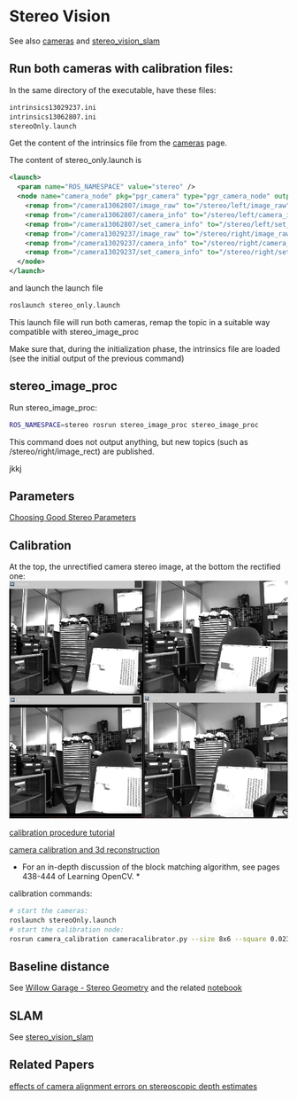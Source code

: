 # Stereo Vision

See also [cameras](cameras.md) and [stereo_vision_slam](stereo_vision_slam.md)

## Run both cameras with calibration files:

In the same directory of the executable, have these files:

```bash
intrinsics13029237.ini  
intrinsics13062807.ini  
stereoOnly.launch
```
Get the content of the intrinsics file from the [cameras](cameras.md) page.

The content of stereo_only.launch is

```xml
<launch>
  <param name="ROS_NAMESPACE" value="stereo" />
  <node name="camera_node" pkg="pgr_camera" type="pgr_camera_node" output="screen" cwd="node" args="--serials 13062807 13029237 -P">
    <remap from="/camera13062807/image_raw" to="/stereo/left/image_raw"/>
    <remap from="/camera13062807/camera_info" to="/stereo/left/camera_info"/>
    <remap from="/camera13062807/set_camera_info" to="/stereo/left/set_camera_info"/>
    <remap from="/camera13029237/image_raw" to="/stereo/right/image_raw"/>
    <remap from="/camera13029237/camera_info" to="/stereo/right/camera_info"/>
    <remap from="/camera13029237/set_camera_info" to="/stereo/right/set_camera_info"/>
  </node>
</launch>
```

and launch the launch file

```bash
roslaunch stereo_only.launch
```

This launch file will run both cameras, remap the topic in a suitable way compatible with stereo_image_proc

Make sure that, during the initialization phase, the intrinsics file are loaded (see the initial output of the previous command)

## stereo_image_proc

Run stereo_image_proc:

```bash
ROS_NAMESPACE=stereo rosrun stereo_image_proc stereo_image_proc
```
This command does not output anything, but new topics (such as /stereo/right/image_rect) are published.

jkkj

## Parameters

[Choosing Good Stereo Parameters](http://wiki.ros.org/stereo_image_proc/Tutorials/ChoosingGoodStereoParameters)


## Calibration

At the top, the unrectified camera stereo image, at the bottom the rectified one:
![unrectified-vs-rectified](/uploads/uncalibrated-vs-calibrated.png)

[calibration procedure tutorial](http://wiki.ros.org/camera_calibration/Tutorials/StereoCalibration)

[camera calibration and 3d reconstruction](http://docs.opencv.org/modules/calib3d/doc/camera_calibration_and_3d_reconstruction.html)

* For an in-depth discussion of the block matching algorithm, see pages 438-444 of Learning OpenCV. *

calibration commands:

```bash
# start the cameras:
roslaunch stereoOnly.launch
# start the calibration node:
rosrun camera_calibration cameracalibrator.py --size 8x6 --square 0.02395 right:=/stereo/right/image_raw left:=/stereo/left/image_raw right_camera:=/stereo/right left_camera:=/stereo/left --approximate=0.01
```

## Baseline distance

See [Willow Garage - Stereo Geometry](http://pub1.willowgarage.com/~konolige/svs/disparity.htm) and the related [notebook](http://nbviewer.ipython.org/github/team-diana/team-diana.github.io/blob/master/extra/notebooks/stereo_geometry.ipynb)

## SLAM

See [stereo_vision_slam](stereo_vision_slam.md)

## Related Papers

[effects of camera alignment errors on stereoscopic depth estimates](http://www.cfar.umd.edu/~wyzhao/JPR_Camera_96.pdf)

